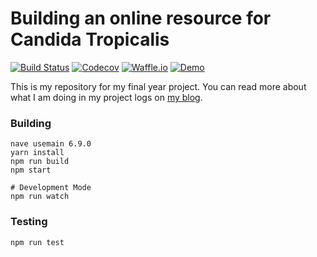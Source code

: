 # Building an online resource for Candida Tropicalis

[![Build Status](https://travis-ci.com/bag-man/final-year-project.svg?token=gr5Kv7LRnKCzUp9adeKC&branch=master)](https://travis-ci.com/bag-man/final-year-project)
[![Codecov](https://codecov.io/gh/bag-man/final-year-project/branch/master/graph/badge.svg?token=GuPuQcHhdX)](https://codecov.io/gh/bag-man/final-year-project)
[![Waffle.io](https://img.shields.io/badge/Waffle%20Board-active-green.svg)](https://waffle.io/bag-man/nodestack)
[![Demo](https://img.shields.io/badge/Demo-live-green.svg)](http://project.owen.cymru)

This is my repository for my final year project. You can read more about what I am doing in my project logs on [my blog](http://owen.cymru).

### Building

    nave usemain 6.9.0
    yarn install
    npm run build
    npm start

    # Development Mode
    npm run watch

### Testing

    npm run test
